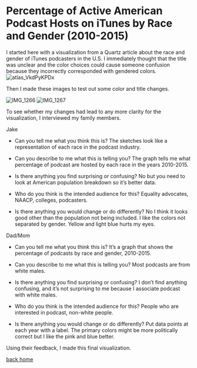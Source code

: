# Percentage of Active American Podcast Hosts on iTunes by Race and Gender (2010-2015)

I started here with a visualization from a Quartz article about the race and gender of iTunes podcasters in the U.S. I immediately thought that the title was unclear and the color choices could cause someone confusion because they incorrectly corresponded with gendered colors.
![atlas_VkdPyKPDx](https://user-images.githubusercontent.com/62681973/134106092-0a681e2c-c3ab-4943-82a8-5ab5f5c2c3b0.png)

Then I made these images to test out some color and title changes.

![IMG_1266](https://user-images.githubusercontent.com/62681973/134106298-5e7933d4-d261-4290-86cc-c365dd59ee1e.jpg)
![IMG_1267](https://user-images.githubusercontent.com/62681973/134106324-5b79f3a7-22b5-4611-acc0-7cc56b6f4e55.jpg)

To see whether my changes had lead to any more clarity for the visualization, I interviewed my family members.

Jake

- Can you tell me what you think this is? The sketches look like a representation of each race in the podcast industry.

- Can you describe to me what this is telling you? The graph tells me what percentage of podcast are hosted by each race in the years 2010-2015.

- Is there anything you find surprising or confusing? No but you need to look at American population breakdown so it’s better data. 

- Who do you think is the intended audience for this? Equality advocates, NAACP, colleges, podcasters. 

- Is there anything you would change or do differently? No I think it looks good other than the population not being included. I like the colors not separated by gender. Yellow and light blue hurts my eyes. 


Dad/Mom
 
- Can you tell me what you think this is? It’s a graph that shows the percentage of podcasts by race and gender, 2010-2015.

- Can you describe to me what this is telling you? Most podcasts are from white males. 

- Is there anything you find surprising or confusing? I don’t find anything confusing, and it’s not surprising to me because I associate podcast with white males.

- Who do you think is the intended audience for this? People who are interested in podcast, non-white people.

- Is there anything you would change or do differently? Put data points at each year with a label. The primary colors might be more politically correct but I like the pink and blue better.

Using their feedback, I made this final visualization.
<div class="flourish-embed flourish-chart" data-src="visualisation/7314492"><script src="https://public.flourish.studio/resources/embed.js"></script></div>


[back home](https://cbenhartcmu.github.io/portfolio/)
